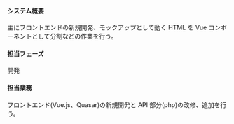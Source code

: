 #### システム概要

主にフロントエンドの新規開発、モックアップとして動く HTML を Vue コンポーネントとして分割などの作業を行う。

#### 担当フェーズ

開発

#### 担当業務

フロントエンド(Vue.js、Quasar)の新規開発と API 部分(php)の改修、追加を行う。

